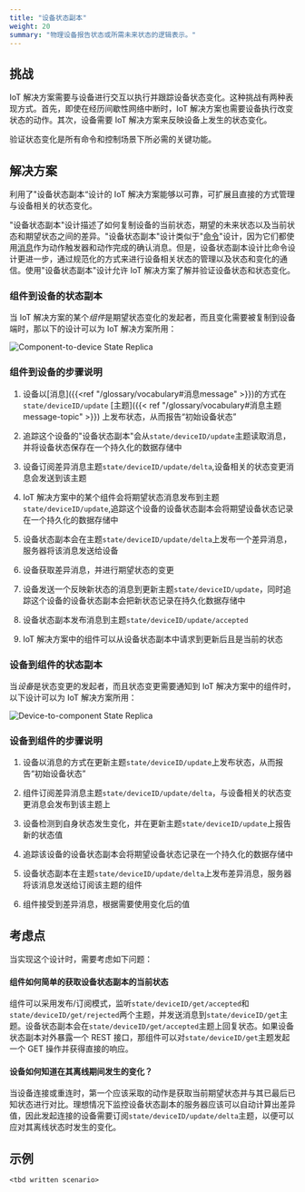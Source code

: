 ```yaml
---
title: "设备状态副本"
weight: 20
summary: "物理设备报告状态或所需未来状态的逻辑表示。"
---
```


## 挑战

IoT 解决方案需要与设备进行交互以执行并跟踪设备状态变化。这种挑战有两种表现方式。首先，即使在经历间歇性网络中断时，IoT 解决方案也需要设备执行改变状态的动作。其次，设备需要 IoT 解决方案来反映设备上发生的状态变化。

验证状态变化是所有命令和控制场景下所必需的关键功能。

## 解决方案

利用了"设备状态副本“设计的 IoT 解决方案能够以可靠，可扩展且直接的方式管理与设备相关的状态变化。

"设备状态副本"设计描述了如何复制设备的当前状态，期望的未来状态以及当前状态和期望状态之间的差异。"设备状态副本"设计类似于"[命令]({{<ref"/designs/command">}})"设计，因为它们都使用[消息]({{<ref"/glossary/vocabulary#消息message">}})作为动作触发器和动作完成的确认消息。但是，设备状态副本设计比命令设计更进一步，通过规范化的方式来进行设备相关状态的管理以及状态和变化的通信。使用"设备状态副本"设计允许 IoT 解决方案了解并验证设备状态和状态变化。

### 组件到设备的状态副本

当 IoT 解决方案的某个*组件*是期望状态变化的发起者，而且变化需要被复制到设备端时，那以下的设计可以为 IoT 解决方案所用：

![Component-to-device State Replica](c2d-state.png)

### 组件到设备的步骤说明

1. 设备以[消息]({{<ref "/glossary/vocabulary#消息message" >}})的方式在`state/deviceID/update` [主题]({{< ref "/glossary/vocabulary#消息主题message-topic" >}}) 上发布状态，从而报告“初始设备状态”

2. 追踪这个设备的"设备状态副本"会从`state/deviceID/update`主题读取消息，并将设备状态保存在一个持久化的数据存储中

3. 设备订阅差异消息主题`state/deviceID/update/delta`,设备相关的状态变更消息会发送到该主题

4. IoT 解决方案中的某个组件会将期望状态消息发布到主题`state/deviceID/update`,追踪这个设备的设备状态副本会将期望设备状态记录在一个持久化的数据存储中

5. 设备状态副本会在主题`state/deviceID/update/delta`上发布一个差异消息，服务器将该消息发送给设备

6. 设备获取差异消息，并进行期望状态的变更

7. 设备发送一个反映新状态的消息到更新主题`state/deviceID/update`，同时追踪这个设备的设备状态副本会把新状态记录在持久化数据存储中

8. 设备状态副本发布消息到主题`state/deviceID/update/accepted`

9. IoT 解决方案中的组件可以从设备状态副本中请求到更新后且是当前的状态

### 设备到组件的状态副本

当*设备*是状态变更的发起者，而且状态变更需要通知到 IoT 解决方案中的组件时，以下设计可以为 IoT 解决方案所用：

![Device-to-component State Replica](d2c-state.png)

### 设备到组件的步骤说明

1. 设备以消息的方式在更新主题`state/deviceID/update`上发布状态，从而报告“初始设备状态”

2. 组件订阅差异消息主题`state/deviceID/update/delta`，与设备相关的状态变更消息会发布到该主题上

3. 设备检测到自身状态发生变化，并在更新主题`state/deviceID/update`上报告新的状态值

4. 追踪该设备的设备状态副本会将期望设备状态记录在一个持久化的数据存储中

5. 设备状态副本在主题`state/deviceID/update/delta`上发布差异消息，服务器将该消息发送给订阅该主题的组件

6. 组件接受到差异消息，根据需要使用变化后的值

## 考虑点

当实现这个设计时，需要考虑如下问题：

#### 组件如何简单的获取设备状态副本的当前状态

组件可以采用发布/订阅模式，监听`state/deviceID/get/accepted`和`state/deviceID/get/rejected`两个主题，并发送消息到`state/deviceID/get`主题。设备状态副本会在`state/deviceID/get/accepted`主题上回复状态。如果设备状态副本对外暴露一个 REST 接口，那组件可以对`state/deviceID/get`主题发起一个 GET 操作并获得直接的响应。

#### 设备如何知道在其离线期间发生的变化？

当设备连接或重连时，第一个应该采取的动作是获取当前期望状态并与其已最后已知状态进行对比。理想情况下监控设备状态副本的服务器应该可以自动计算出差异值，因此发起连接的设备需要订阅`state/deviceID/update/delta`主题，以便可以应对其离线状态时发生的变化。

## 示例

    <tbd written scenario>
